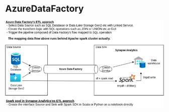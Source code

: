 # AzureDataFactory

![AzureDataFactory.png](https://github.com/developer-onizuka/Diagrams/blob/main/AzureDataFactory/AzureDataFactory.png)

